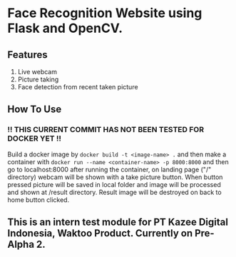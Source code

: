 # Face Recognition Website using Flask and OpenCV.
## Features
1. Live webcam
2. Picture taking
3. Face detection from recent taken picture

## How To Use
### !! THIS CURRENT COMMIT HAS NOT BEEN TESTED FOR DOCKER YET !!
Build a docker image by `docker build -t <image-name> .` and then make a container with `docker run --name <container-name> -p 8000:8000` and then go to localhost:8000 after running the container, on landing page ("/" directory) webcam will be shown with a take picture button. When button pressed picture will be saved in local folder and image will be processed and shown at /result directory. Result image will be destroyed on back to home button clicked.

## This is an intern test module for PT Kazee Digital Indonesia, Waktoo Product. Currently on Pre-Alpha 2.
